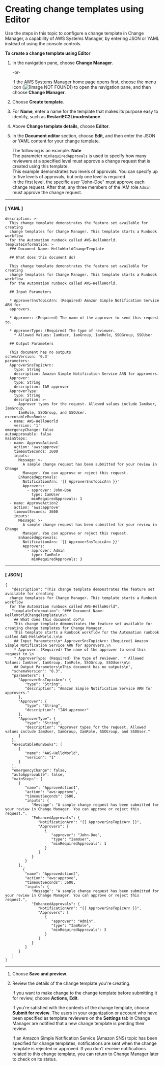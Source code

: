 # Creating change templates using Editor<a name="change-templates-custom-editor"></a>

Use the steps in this topic to configure a change template in Change Manager, a capability of AWS Systems Manager, by entering JSON or YAML instead of using the console controls\.

**To create a change template using Editor**

1. In the navigation pane, choose **Change Manager**\.

   \-or\-

   If the AWS Systems Manager home page opens first, choose the menu icon \(![\[Image NOT FOUND\]](http://docs.aws.amazon.com/systems-manager/latest/userguide/images/menu-icon-small.png)\) to open the navigation pane, and then choose **Change Manager**\.

1. Choose **Create template**\.

1. For **Name**, enter a name for the template that makes its purpose easy to identify, such as **RestartEC2LinuxInstance**\.

1. Above **Change template details**, choose **Editor**\.

1. In the **Document editor** section, choose **Edit**, and then enter the JSON or YAML content for your change template\. 

   The following is an example\.
**Note**  
The parameter `minRequiredApprovals` is used to specify how many reviewers at a specified level must approve a change request that is created using this template\.  
This example demonstrates two levels of approvals\. You can specify up to five levels of approvals, but only one level is required\.   
In the first level, the specific user "John\-Doe" must approve each change request\. After that, any three members of the IAM role `Admin` must approve the change request\.

------
#### [ YAML ]

   ```
   description: >-
     This change template demonstrates the feature set available for creating
     change templates for Change Manager. This template starts a Runbook workflow
     for the Automation runbook called AWS-HelloWorld.
   templateInformation: >
     ### Document Name: HelloWorldChangeTemplate
   
     ## What does this document do?
   
     This change template demonstrates the feature set available for creating
     change templates for Change Manager. This template starts a Runbook workflow
     for the Automation runbook called AWS-HelloWorld.
   
     ## Input Parameters
   
     * ApproverSnsTopicArn: (Required) Amazon Simple Notification Service ARN for
     approvers.
   
     * Approver: (Required) The name of the approver to send this request to.
   
     * ApproverType: (Required) The type of reviewer.
       * Allowed Values: IamUser, IamGroup, IamRole, SSOGroup, SSOUser
   
     ## Output Parameters
   
     This document has no outputs
   schemaVersion: '0.3'
   parameters:
     ApproverSnsTopicArn:
       type: String
       description: Amazon Simple Notification Service ARN for approvers.
     Approver:
       type: String
       description: IAM approver
     ApproverType:
       type: String
       description: >-
         Approver types for the request. Allowed values include IamUser, IamGroup,
         IamRole, SSOGroup, and SSOUser.
   executableRunBooks:
     - name: AWS-HelloWorld
       version: '1'
   emergencyChange: false
   autoApprovable: false
   mainSteps:
     - name: ApproveAction1
       action: 'aws:approve'
       timeoutSeconds: 3600
       inputs:
         Message: >-
           A sample change request has been submitted for your review in Change
           Manager. You can approve or reject this request.
         EnhancedApprovals:
           NotificationArn: '{{ ApproverSnsTopicArn }}'
           Approvers:
             - approver: John-Doe
               type: IamUser
               minRequiredApprovals: 1
     - name: ApproveAction2
       action: 'aws:approve'
       timeoutSeconds: 3600
       inputs:
         Message: >-
           A sample change request has been submitted for your review in Change
           Manager. You can approve or reject this request.
         EnhancedApprovals:
           NotificationArn: '{{ ApproverSnsTopicArn }}'
           Approvers:
             - approver: Admin
               type: IamRole
               minRequiredApprovals: 3
   ```

------
#### [ JSON ]

   ```
   {
      "description": "This change template demonstrates the feature set available for creating
     change templates for Change Manager. This template starts a Runbook workflow
     for the Automation runbook called AWS-HelloWorld",
      "templateInformation": "### Document Name: HelloWorldChangeTemplate\n\n
       ## What does this document do?\n
       This change template demonstrates the feature set available for creating change templates for Change Manager. 
       This template starts a Runbook workflow for the Automation runbook called AWS-HelloWorld.\n\n
       ## Input Parameters\n* ApproverSnsTopicArn: (Required) Amazon Simple Notification Service ARN for approvers.\n
       * Approver: (Required) The name of the approver to send this request to.\n
       * ApproverType: (Required) The type of reviewer.  * Allowed Values: IamUser, IamGroup, IamRole, SSOGroup, SSOUser\n\n
       ## Output Parameters\nThis document has no outputs\n",
      "schemaVersion": "0.3",
      "parameters": {
         "ApproverSnsTopicArn": {
            "type": "String",
            "description": "Amazon Simple Notification Service ARN for approvers."
         },
         "Approver": {
            "type": "String",
            "description": "IAM approver"
         },
         "ApproverType": {
            "type": "String",
            "description": "Approver types for the request. Allowed values include IamUser, IamGroup, IamRole, SSOGroup, and SSOUser."
         }
      },
      "executableRunBooks": [
         {
            "name": "AWS-HelloWorld",
            "version": "1"
         }
      ],
      "emergencyChange": false,
      "autoApprovable": false,
      "mainSteps": [
         {
            "name": "ApproveAction1",
            "action": "aws:approve",
            "timeoutSeconds": 3600,
            "inputs": {
               "Message": "A sample change request has been submitted for your review in Change Manager. You can approve or reject this request.",
               "EnhancedApprovals": {
                  "NotificationArn": "{{ ApproverSnsTopicArn }}",
                  "Approvers": [
                     {
                        "approver": "John-Doe",
                        "type": "IamUser",
                        "minRequiredApprovals": 1
                     }
                  ]
               }
            }
         },
           {
            "name": "ApproveAction2",
            "action": "aws:approve",
            "timeoutSeconds": 3600,
            "inputs": {
               "Message": "A sample change request has been submitted for your review in Change Manager. You can approve or reject this request.",
               "EnhancedApprovals": {
                  "NotificationArn": "{{ ApproverSnsTopicArn }}",
                  "Approvers": [
                     {
                        "approver": "Admin",
                        "type": "IamRole",
                        "minRequiredApprovals": 3                  
                     }
                  ]
               }
            }
         }
      ]
   }
   ```

------

1. Choose **Save and preview**\.

1. Review the details of the change template you're creating\.

   If you want to make change to the change template before submitting it for review, choose **Actions, Edit**\.

   If you're satisfied with the contents of the change template, choose **Submit for review**\. The users in your organization or account who have been specified as template reviewers on the **Settings** tab in Change Manager are notified that a new change template is pending their review\. 

   If an Amazon Simple Notification Service \(Amazon SNS\) topic has been specified for change templates, notifications are sent when the change template is rejected or approved\. If you don't receive notifications related to this change template, you can return to Change Manager later to check on its status\.